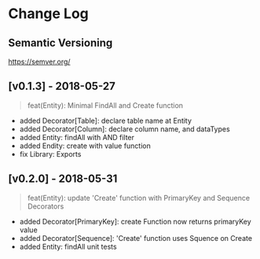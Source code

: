 # Change Log


## Semantic Versioning
https://semver.org/


## [v0.1.3] - 2018-05-27
> feat(Entity): Minimal FindAll and Create function 
- added Decorator[Table]: declare table name at Entity
- added Decorator[Column]: declare column name, and dataTypes
- added Entity: findAll with AND filter
- added Endity: create with value function
- fix Library: Exports

## [v0.2.0] - 2018-05-31
> feat(Entity): update 'Create' function with PrimaryKey and Sequence Decorators
- added Decorator[PrimaryKey]: create Function now returns primaryKey value
- added Decorator[Sequence]: 'Create' function uses Squence on Create
- added Entity: findAll unit tests

